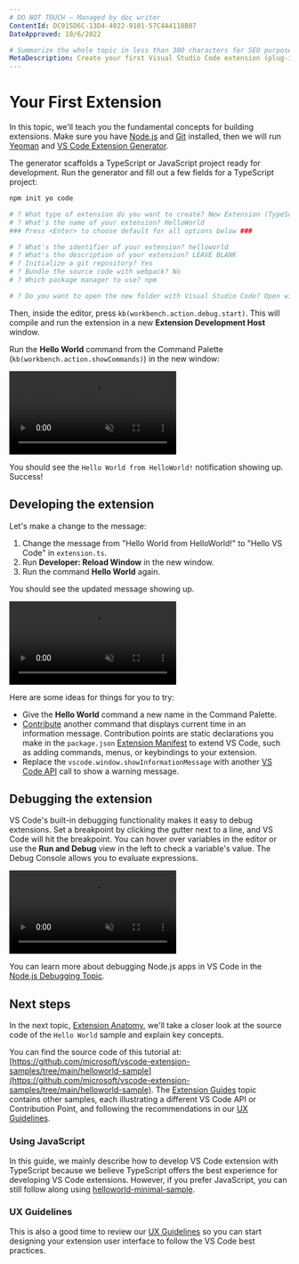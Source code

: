 ```yaml
---
# DO NOT TOUCH — Managed by doc writer
ContentId: DC915D6C-13D4-4022-9101-57C4A4118B07
DateApproved: 10/6/2022

# Summarize the whole topic in less than 300 characters for SEO purpose
MetaDescription: Create your first Visual Studio Code extension (plug-in) with a simple Hello World example.
---
```


# Your First Extension

In this topic, we'll teach you the fundamental concepts for building extensions. Make sure you have [Node.js](https://nodejs.org/en/) and [Git](https://git-scm.com/) installed, then we will run [Yeoman](https://yeoman.io/) and [VS Code Extension Generator](https://www.npmjs.com/package/generator-code).

The generator scaffolds a TypeScript or JavaScript project ready for development. Run the generator and fill out a few fields for a TypeScript project:

```bash
npm init yo code

# ? What type of extension do you want to create? New Extension (TypeScript)
# ? What's the name of your extension? HelloWorld
### Press <Enter> to choose default for all options below ###

# ? What's the identifier of your extension? helloworld
# ? What's the description of your extension? LEAVE BLANK
# ? Initialize a git repository? Yes
# ? Bundle the source code with webpack? No
# ? Which package manager to use? npm

# ? Do you want to open the new folder with Visual Studio Code? Open with `code`

```

Then, inside the editor, press `kb(workbench.action.debug.start)`. This will compile and run the extension in a new **Extension Development Host** window.

Run the **Hello World** command from the Command Palette (`kb(workbench.action.showCommands)`) in the new window:

<video loop muted playsinline controls title="Launch your first VS Code extension video">
  <source src="/api/get-started/your-first-extension/launch.mp4" type="video/mp4">
</video>

You should see the `Hello World from HelloWorld!` notification showing up. Success!

## Developing the extension

Let's make a change to the message:

1. Change the message from "Hello World from HelloWorld!" to "Hello VS Code" in `extension.ts`.
1. Run **Developer: Reload Window** in the new window.
1. Run the command **Hello World** again.

You should see the updated message showing up.

<video loop muted playsinline controls title="Reload VS Code extension video">
  <source src="/api/get-started/your-first-extension/reload.mp4" type="video/mp4">
</video>

Here are some ideas for things for you to try:

- Give the **Hello World** command a new name in the Command Palette.
- [Contribute](/api/references/contribution-points) another command that displays current time in an information message. Contribution points are static declarations you make in the `package.json` [Extension Manifest](/api/references/extension-manifest) to extend VS Code, such as adding commands, menus, or keybindings to your extension.
- Replace the `vscode.window.showInformationMessage` with another [VS Code API](/api/references/vscode-api) call to show a warning message.

## Debugging the extension

VS Code's built-in debugging functionality makes it easy to debug extensions. Set a breakpoint by clicking the gutter next to a line, and VS Code will hit the breakpoint. You can hover over variables in the editor or use the **Run and Debug** view in the left to check a variable's value. The Debug Console allows you to evaluate expressions.

<video loop muted playsinline controls title="Debug VS Code extension video">
  <source src="/api/get-started/your-first-extension/debug.mp4" type="video/mp4">
</video>

You can learn more about debugging Node.js apps in VS Code in the [Node.js Debugging Topic](/docs/nodejs/nodejs-debugging).

## Next steps

In the next topic, [Extension Anatomy](/api/get-started/extension-anatomy), we'll take a closer look at the source code of the `Hello World` sample and explain key concepts.

You can find the source code of this tutorial at: [https://github.com/microsoft/vscode-extension-samples/tree/main/helloworld-sample](https://github.com/microsoft/vscode-extension-samples/tree/main/helloworld-sample). The [Extension Guides](/api/extension-guides/overview) topic contains other samples, each illustrating a different VS Code API or Contribution Point, and following the recommendations in our [UX Guidelines](/api/ux-guidelines/overview).

### Using JavaScript

In this guide, we mainly describe how to develop VS Code extension with TypeScript because we believe TypeScript offers the best experience for developing VS Code extensions. However, if you prefer JavaScript, you can still follow along using [helloworld-minimal-sample](https://github.com/microsoft/vscode-extension-samples/tree/main/helloworld-minimal-sample).

### UX Guidelines

This is also a good time to review our [UX Guidelines](/api/ux-guidelines/overview) so you can start designing your extension user interface to follow the VS Code best practices.
